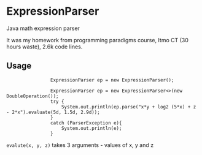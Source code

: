 # ExpressionParser
Java math expression parser

It was my homework from programming paradigms course, Itmo CT (30 hours waste), 2.6k code lines.

## Usage

~~~
                ExpressionParser ep = new ExpressionParser();

                ExpressionParser ep = new ExpressionParser<>(new DoubleOperation());
                try {
                    System.out.println(ep.parse("x*y + log2 (5*x) + z - 2*x").evaluate(5d, 1.5d, 2.9d));
                }
                catch (ParserException e){
                    System.out.println(e);
                }
~~~
`evalute(x, y, z)` takes 3 arguments - values of x, y and z
